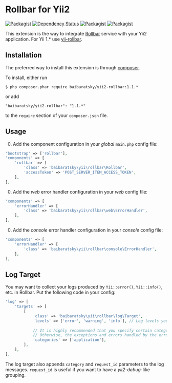 Rollbar for Yii2
================
[![Packagist](https://img.shields.io/packagist/l/baibaratsky/yii2-rollbar.svg)](https://github.com/baibaratsky/yii2-rollbar/blob/master/LICENSE.md)
[![Dependency Status](https://www.versioneye.com/user/projects/55ba6130653762001a00189a/badge.svg?style=flat)](https://www.versioneye.com/user/projects/55ba6130653762001a00189a)
[![Packagist](https://img.shields.io/packagist/v/baibaratsky/yii2-rollbar.svg)](https://packagist.org/packages/baibaratsky/yii2-rollbar)
[![Packagist](https://img.shields.io/packagist/dt/baibaratsky/yii2-rollbar.svg)](https://packagist.org/packages/baibaratsky/yii2-rollbar)

This extension is the way to integrate [Rollbar](http://rollbar.com/) service with your Yii2 application.
For Yii 1.* use [yii-rollbar](https://github.com/baibaratsky/yii-rollbar).


Installation
------------
The preferred way to install this extension is through [composer](http://getcomposer.org/download/). 

 To install, either run
 ```
 $ php composer.phar require baibaratsky/yii2-rollbar:1.1.*
 ```
 or add
 ```
 "baibaratsky/yii2-rollbar": "1.1.*"
 ```
 to the `require` section of your `composer.json` file.


Usage
-----
0. Add the component configuration in your *global* `main.php` config file:
 ```php
 'bootstrap' => ['rollbar'],
 'components' => [
     'rollbar' => [
         'class' => 'baibaratsky\yii\rollbar\Rollbar',
         'accessToken' => 'POST_SERVER_ITEM_ACCESS_TOKEN',
     ],
 ],
 ```

0. Add the *web* error handler configuration in your *web* config file:
 ```php
 'components' => [
     'errorHandler' => [
         'class' => 'baibaratsky\yii\rollbar\web\ErrorHandler',
     ],
 ],
 ```

0. Add the *console* error handler configuration in your *console* config file:
 ```php
 'components' => [
     'errorHandler' => [
         'class' => 'baibaratsky\yii\rollbar\console\ErrorHandler',
     ],
 ],
 ```


Log Target
----------
You may want to collect your logs produced by `Yii::error()`, `Yii::info()`, etc. in Rollbar.
Put the following code in your config:
 ```php
 'log' => [
     'targets' => [
         [
             'class' => 'baibaratsky\yii\rollbar\log\Target',
             'levels' => ['error', 'warning', 'info'], // Log levels you want to appear in Rollbar
             
             // It is highly recommended that you specify certain categories.
             // Otherwise, the exceptions and errors handled by the error handlers will be duplicated.
             'categories' => ['application'],
         ],
     ],
 ],
 ```

The log target also appends `category` and `request_id` parameters to the log messages.
`request_id` is useful if you want to have a *yii2-debug*-like  grouping.